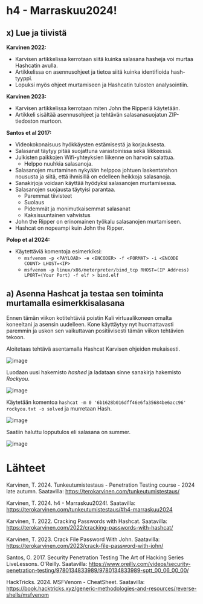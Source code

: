 # h4 - Marraskuu2024!
## x) Lue ja tiivistä
**Karvinen 2022:**
- Karvisen artikkelissa kerrotaan siitä kuinka salasana hasheja voi murtaa Hashcatin avulla.
- Artikkelissa on asennusohjeet ja tietoa siitä kuinka identifioida hash-tyyppi.
- Lopuksi myös ohjeet murtamiseen ja Hashcatin tulosten analysointiin.

**Karvinen 2023:**
- Karvisen artikkelissa kerrotaan miten John the Ripperiä käytetään.
- Artikkeli sisältää asennusohjeet ja tehtävän salasanasuojatun ZIP-tiedoston murtoon.

**Santos et al 2017:**
- Videokokonaisuus hyökkäysten estämisestä ja korjauksesta.
- Salasanat täytyy pitää suojattuna varastoinissa sekä liikkeessä.
- Julkisten paikkojen Wifi-yhteyksien liikenne on harvoin salattua.
    - Helppo nuuhkia salasanoja.
- Salasanojen murtaminen nykyään helppoa johtuen laskentatehon noususta ja siitä, että ihmisillä on edelleen heikkoja salasanoja.
- Sanakirjoja voidaan käyttää hyödyksi salasanojen murtamisessa.
- Salasanojen suojausta täytyisi parantaa.
    - Paremmat tiivisteet
    - Suolaus
    - Pidemmät ja monimutkaisemmat salasanat
    - Kaksisuuntainen vahvistus
- John the Ripper on erinomainen työkalu salasanojen murtamiseen.
- Hashcat on nopeampi kuin John the Ripper.

**Polop et al 2024:**
- Käytettäviä komentoja esimerkiksi:
    - ``msfvenom -p <PAYLOAD> -e <ENCODER> -f <FORMAT> -i <ENCODE COUNT> LHOST=<IP>``
    - ``msfvenom -p linux/x86/meterpreter/bind_tcp RHOST=(IP Address) LPORT=(Your Port) -f elf > bind.elf``
 
## a)  Asenna Hashcat ja testaa sen toiminta murtamalla esimerkkisalasana

Ennen tämän viikon kotitehtäviä poistin Kali virtuaalikoneen omalta koneeltani ja asensin uudelleen. Kone käyttäytyy nyt huomattavasti paremmin ja uskon sen vaikuttavan positiivisesti tämän viikon tehtävien tekoon.

Aloitetaas tehtävä asentamalla Hashcat Karvisen ohjeiden mukaisesti.

![image](https://github.com/user-attachments/assets/fc56d550-4a67-40f1-8a75-d554b56ce2de)

Luodaan uusi hakemisto *hashed* ja ladataan sinne sanakirja hakemisto *Rockyou*.

![image](https://github.com/user-attachments/assets/ea4e68dd-6732-4d7b-a5a5-e0028f38957d)

Käytetään komentoa ``hashcat -m 0 '6b1628b016dff46e6fa35684be6acc96' rockyou.txt -o solved`` ja murretaan Hash. 

![image](https://github.com/user-attachments/assets/66a335d1-0379-458d-9509-ef0971d3712b)

Saatiin haluttu lopputulos eli salasana on summer.

![image](https://github.com/user-attachments/assets/7d0cf121-5fe4-4f50-ac64-7c05bdaebcf8)


# Lähteet
Karvinen, T. 2024. Tunkeutumistestaus - Penetration Testing course - 2024 late autumn. Saatavilla: https://terokarvinen.com/tunkeutumistestaus/

Karvinen, T. 2024. h4 - Marraskuu2024!. Saatavilla: https://terokarvinen.com/tunkeutumistestaus/#h4-marraskuu2024

Karvinen, T. 2022. Cracking Passwords with Hashcat. Saatavilla: https://terokarvinen.com/2022/cracking-passwords-with-hashcat/

Karvinen, T. 2023. Crack File Password With John. Saatavilla:  https://terokarvinen.com/2023/crack-file-password-with-john/

Santos, O. 2017. Security Penetration Testing The Art of Hacking Series LiveLessons. O'Reilly. Saatavilla: https://www.oreilly.com/videos/security-penetration-testing/9780134833989/9780134833989-sptt_00_06_00_00/

HackTricks. 2024. MSFVenom - CheatSheet. Saatavilla:  https://book.hacktricks.xyz/generic-methodologies-and-resources/reverse-shells/msfvenom
